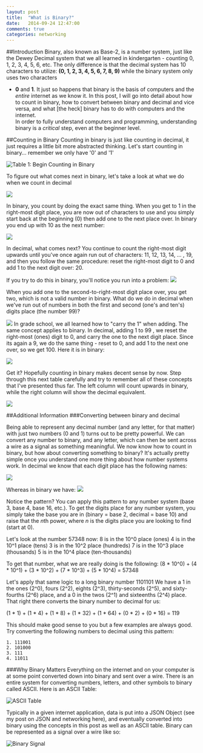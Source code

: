 ```yaml
---
layout: post
title:  "What is Binary?"
date:   2014-09-24 12:47:00
comments: true
categories: networking
---
```

##Introduction
Binary, also known as Base-2, is a number system, just like the Dewey Decimal system that we all learned in 
kindergarten - counting 0, 1, 2, 3, 4, 5, 6, etc.  The only difference is that the decimal system has 10 
characters to utilize: **(0, 1, 2, 3, 4, 5, 6, 7, 8, 9)** while the binary system only uses two characters 
- **0** and **1**.  It just so happens that binary is the basis of computers and the *entire* internet as 
we know it.  In this post, I will go into detail about how to count in binary, how to convert between 
binary and decimal and vice versa, and what [the heck] binary has to do with computers and the internet.  
In order to fully understand computers and programming, understanding binary is a *critical* step, even at 
the beginner level.

##Counting in Binary
Counting in binary is just like counting in decimal, it just requires a little bit more abstracted 
thinking.  Let's start counting in binary... remember we only have '0' and '1'

![Table 1: Begin Counting in Binary](/assets/what_is_binary/table_1.png)

To figure out what comes next in binary, let's take a look at what we do when we count in decimal

![](/assets/what_is_binary/table_2.png)

In binary, you count by doing the exact same thing.  When you get to 1 in the right-most digit place, you 
are now out of characters to use and you simply start back at the beginning (0) then add one to the next 
place over.  In binary you end up with 10 as the next number: 

![](/assets/what_is_binary/table_3.png)

In decimal, what comes next? You continue to count the right-most digit upwards until you've once again run 
out of characters: 11, 12, 13, 14, ... , 19, and then you follow the same procedure: reset the right-most 
digit to 0 and add 1 to the next digit over: 20.

If you try to do this in binary, you'll notice you run into a problem: 
![](/assets/what_is_binary/table_4.png) 

When you add one to the second-to-right-most digit place over, you get two, which is not a valid number in binary. What do we do in decimal when we've run out of numbers in both the first and second (one's and ten's) digits place (the number 99)? 

![](/assets/what_is_binary/table_5.png)
In grade school, we all learned how to "carry the 1" when adding.  The same concept applies to binary.  In decimal, adding 1 to 99 , we reset the right-most (ones) digit to 0, and carry the one to the next digit place.  Since its again a 9, we do the same thing - reset to 0, and add 1 to the next one over, so we get 100.  Here it is in binary:

![](/assets/what_is_binary/table_6.png)

Get it?  Hopefully counting in binary makes decent sense by now.  Step through this next table carefully and try to remember all of these concepts that I've presented thus far.  The left column will count upwards in binary, while the right column will show the decimal equivalent.  

![](/assets/what_is_binary/table_7.png)

##Additional Information
###Converting between binary and decimal

Being able to represent any decimal number (and any letter, for that matter) with just two numbers (0 and 1) turns out to be pretty powerful.  We can convert any number to binary, and any letter, which can then be sent across a wire as a signal as something meaningful. We now know how to count in binary, but how about converting something to binary?  It's actually pretty simple once you understand one more thing about how number systems work.  In decimal we know that each digit place has the following names:

![](/assets/what_is_binary/tens.png)

Whereas in binary we have:
![](/assets/what_is_binary/twos.png)

Notice the pattern?  You can apply this pattern to any number system (base 3, base 4, base 16, etc.).  To get the digits place for any number system, you simply take the base you are in (binary = base 2, decimal = base 10) and raise that the *n*th power, where *n* is the digits place you are looking to find (start at 0).     

Let's look at the number 57348 now:
8 is in the 10^0 place (ones)
4 is in the 10^1 place (tens)
3 is in the 10^2 place (hundreds)
7 is in the 10^3 place (thousands)
5 is in the 10^4 place (ten-thousands)

To get that number, what we are really doing is the following:
(8 * 10^0) + (4 * 10^1) + (3 * 10^2) + (7 * 10^3) + (5 * 10^4) = 57348

Let's apply that same logic to a long binary number 1101101
We have a 1 in the ones (2^0), fours (2^2), eights (2^3), thirty-seconds (2^5), and sixty-fourths (2^6) place, and a 0 in the twos (2^1) and sixteenths (2^4) place.  That right there converts the binary number to decimal for us:

(1 * 1) + (1 * 4) + (1 * 8) + (1 * 32) + (1 * 64) + (0 * 2) + (0 * 16) = 119

This should make good sense to you but a few examples are always good.  Try converting the following numbers to decimal using this pattern:


	1. 111001
	2. 101000
	3. 111
	4. 11011

###Why Binary Matters
Everything on the internet and on your computer is at some point converted down into binary and sent over a wire.  There is an entire system for converting numbers, letters, and other symbols to binary called ASCII.  Here is an ASCII Table: 

![ASCII Table](http://upload.wikimedia.org/wikipedia/commons/d/dd/ASCII-Table.svg)

Typically in a given internet application, data is put into a JSON Object (see my post on JSON and networking here), and eventually converted into binary using the concepts in this post as well as an ASCII table.  Binary can be represented as a signal over a wire like so: 

![Binary Signal](http://www.ece.umd.edu/~davis/Image6.gif)

